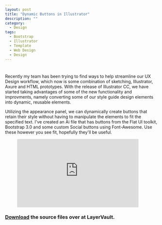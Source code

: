 ```yaml
---
layout: post
title: "Dynamic Buttons in Illustrator"
description: ""
category:
  - Design
tags:
  - Bootstrap
  - Illustrator
  - Template
  - Web Design
  - Design
---
```

# 

Recently my team has been trying to find ways to help streamline our UX Design workflow, which now is some combination of sketching, Illustrator, Axure and HTML prototypes. With the release of Illustrator CC, we have started taking advantages of some of the new functionality and improvments, namely converting some of our style guide design elements into dynamic, reusable elements.

Utilizing the appearance panel, we can dynamically create buttons that retain their style without having to manipulate the elements to fit the specified text. I've created an Ai file that has buttons from the Flat UI toolkit, Bootstrap 3.0 and some custom Social buttons using Font-Awesome. Use these however you see fit, hopefully they'll be useful.


<figure>
  <iframe src="http://player.vimeo.com/video/77872595" width="400" height="225" frameborder="0" webkitallowfullscreen mozallowfullscreen allowfullscreen></iframe>
</figure>


### <a href="https://layervault.com/aaron-k-white/Dynamic%20Buttons%20-%20Illustrator" class="button secondary small">Download</a> the source files over at LayerVault.
